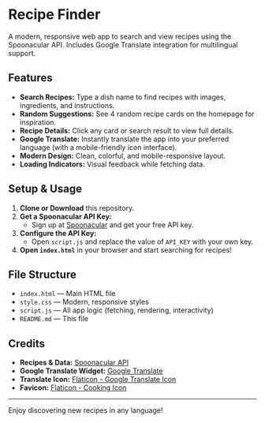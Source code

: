 # Recipe Finder

A modern, responsive web app to search and view recipes using the Spoonacular API. Includes Google Translate integration for multilingual support.

## Features
- **Search Recipes:** Type a dish name to find recipes with images, ingredients, and instructions.
- **Random Suggestions:** See 4 random recipe cards on the homepage for inspiration.
- **Recipe Details:** Click any card or search result to view full details.
- **Google Translate:** Instantly translate the app into your preferred language (with a mobile-friendly icon interface).
- **Modern Design:** Clean, colorful, and mobile-responsive layout.
- **Loading Indicators:** Visual feedback while fetching data.

## Setup & Usage
1. **Clone or Download** this repository.
2. **Get a Spoonacular API Key:**
   - Sign up at [Spoonacular](https://spoonacular.com/food-api) and get your free API key.
3. **Configure the API Key:**
   - Open `script.js` and replace the value of `API_KEY` with your own key.
4. **Open `index.html`** in your browser and start searching for recipes!

## File Structure
- `index.html` — Main HTML file
- `style.css` — Modern, responsive styles
- `script.js` — All app logic (fetching, rendering, interactivity)
- `README.md` — This file

## Credits
- **Recipes & Data:** [Spoonacular API](https://spoonacular.com/food-api)
- **Google Translate Widget:** [Google Translate](https://translate.google.com/)
- **Translate Icon:** [Flaticon - Google Translate Icon](https://cdn-icons-png.flaticon.com/512/2875/2875363.png)
- **Favicon:** [Flaticon - Cooking Icon](https://cdn-icons-png.flaticon.com/512/6505/6505855.png)

---

Enjoy discovering new recipes in any language! 